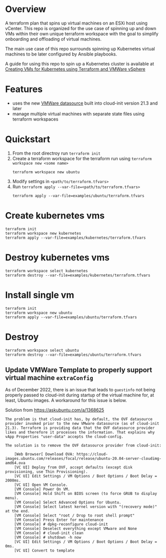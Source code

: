 # Overview
A terraform plan that spins up virtual machines on an ESXi host using vCenter. This repo is organized for the use case of spinning up and down VMs within their own unique terraform workspace with the goal to simplify onboarding and offloading of virtual machines.

The main use case of this repo surrounds spinning up Kubernetes virtual machines to be later configured by Ansible playbooks.

A guide for using this repo to spin up a Kubernetes cluster is available at [Creating VMs for Kubernetes using Terraform and VMWare vSphere](https://perdue.dev/creating-vms-for-kubernetes-using-terraform-and-vmware-vsphere/)


# Features
- uses the new [VMWare datasource](https://cloudinit.readthedocs.io/en/latest/topics/datasources/vmware.html) built into cloud-init version 21.3 and later
- manage multiple virtual machines with separate state files using terraform workspaces


# Quickstart
1. From the root directroy run `terraform init`
1. Create a terraform workspace for the terraform run using `terraform workspace new <some name>`
    ```
    terraform workspace new ubuntu
    ```
1. Modify settings in `<path/to/terraform.tfvars>`
1. Run `terraform apply --var-file=<path/to/terraform.tfvars>`
    ```
    terraform apply --var-file=examples/ubuntu/terraform.tfvars
    ```


# Create kubernetes vms
```
terraform init
terraform workspace new kubernetes
terraform apply --var-file=examples/kubernetes/terraform.tfvars
```

# Destroy kubernetes vms
```
terraform workspace select kubernetes
terraform destroy --var-file=examples/kubernetes/terraform.tfvars
```

# Install single vm
```
terraform init
terraform workspace new ubuntu
terraform apply --var-file=examples/ubuntu/terraform.tfvars
```

# Destroy
```
terraform workspace select ubuntu
terraform destroy --var-file=examples/ubuntu/terraform.tfvars
```


## Update VMWare Template to properly support virtual machine `extraConfig`
As of December 2022, there is an issue that leads to `guestinfo` not being properly passed to cloud-init during startup of the virtual machine for, at least, Ubuntu images. A workaround for this issue is below.

Solution from https://askubuntu.com/a/1368625
```
The problem is that cloud-init has, by default, the OVF datasource provider invoked prior to the new VMware datasource (as of cloud-init 21.3). Terraform is providing data that the OVF datasource provider likes and therefore it processes the information. That explains why vApp Properties "user-data" accepts the cloud-config.

The solution is to remove the OVF datasource provider from cloud-init:

    [Web Browser[ Download OVA: https://cloud-images.ubuntu.com/releases/focal/release/ubuntu-20.04-server-cloudimg-amd64.ova
    [VC UI] Deploy from OVF, accept defaults (except disk provisioning, use Thin Provisioning).
    [VC UI] Edit Settings / VM Options / Boot Options / Boot Delay = 2000ms.
    [VC UI] Open VM Console.
    [VM Console] Power On VM.
    [VM Console] Hold Shift on BIOS screen (to force GRUB to display menu).
    [VM Console] Select Advanced Options for Ubuntu.
    [VM Console] Select latest kernel version with "(recovery mode)" at the end.
    [VM Console] Select "root / Drop to root shell prompt"
    [VM Console] Press Enter for maintenance
    [VM Console] # dpkg-reconfigure cloud-init
    [VM Console] Deselect everything except VMware and None
    [VM Console] # cloud-init clean
    [VM Console] # shutdown -h now
    [VC UI] Edit Settings / VM Options / Boot Options / Boot Delay = 0ms.
    [VC UI] Convert to template
```
